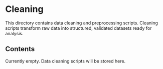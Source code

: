 # Cleaning

This directory contains data cleaning and preprocessing scripts.
Cleaning scripts transform raw data into structured, validated datasets ready for analysis.

## Contents

Currently empty. Data cleaning scripts will be stored here.
